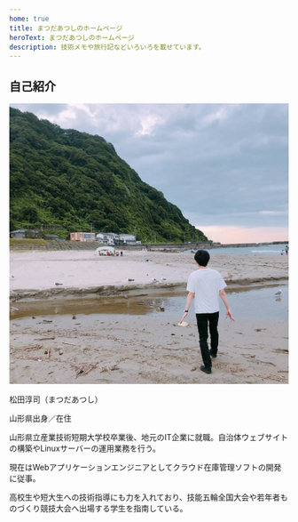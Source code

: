 ```yaml
---
home: true
title: まつだあつしのホームページ
heroText: まつだあつしのホームページ
description: 技術メモや旅行記などいろいろを載せています。
---
```


<PostList />

## 自己紹介

![写真](./.vuepress/profile.jpg)

松田淳司（まつだあつし）

山形県出身／在住

山形県立産業技術短期大学校卒業後、地元のIT企業に就職。自治体ウェブサイトの構築やLinuxサーバーの運用業務を行う。

現在はWebアプリケーションエンジニアとしてクラウド在庫管理ソフトの開発に従事。

高校生や短大生への技術指導にも力を入れており、技能五輪全国大会や若年者ものづくり競技大会へ出場する学生を指南している。
